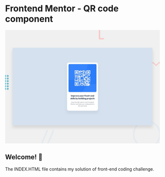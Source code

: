 # Frontend Mentor - QR code component

![Design preview for the QR code component coding challenge](./design/desktop-preview.jpg)

## Welcome! 👋

The INDEX.HTML file contains my solution of front-end coding challenge.

